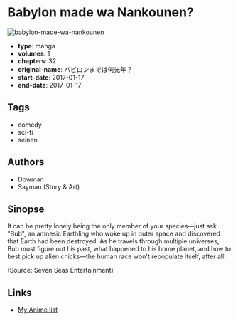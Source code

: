 # Babylon made wa Nankounen?

![babylon-made-wa-nankounen](https://cdn.myanimelist.net/images/manga/2/222052.jpg)

-   **type**: manga
-   **volumes**: 1
-   **chapters**: 32
-   **original-name**: バビロンまでは何光年？
-   **start-date**: 2017-01-17
-   **end-date**: 2017-01-17

## Tags

-   comedy
-   sci-fi
-   seinen

## Authors

-   Dowman
-   Sayman (Story & Art)

## Sinopse

It can be pretty lonely being the only member of your species—just ask "Bub", an amnesic Earthling who woke up in outer space and discovered that Earth had been destroyed. As he travels through multiple universes, Bub must figure out his past, what happened to his home planet, and how to best pick up alien chicks—the human race won't repopulate itself, after all!

(Source: Seven Seas Entertainment)

## Links

-   [My Anime list](https://myanimelist.net/manga/103798/Babylon_made_wa_Nankounen)
